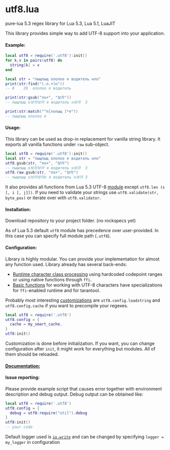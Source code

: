 # utf8.lua
pure-lua 5.3 regex library for Lua 5.3, Lua 5.1, LuaJIT

This library provides simple way to add UTF-8 support into your application.

#### Example:
```Lua
local utf8 = require('.utf8'):init()
for k,v in pairs(utf8) do
  string[k] = v
end

local str = "пыщпыщ ололоо я водитель нло"
print(str:find("(.л.+)н"))
-- 8	26	ололоо я водитель

print(str:gsub("ло+", "보라"))
-- пыщпыщ о보라보라 я водитель н보라	3

print(str:match("^п[лопыщ ]*я"))
-- пыщпыщ ололоо я
```

#### Usage:

This library can be used as drop-in replacement for vanilla string library. It exports all vanilla functions under `raw` sub-object.

```Lua
local utf8 = require('.utf8'):init()
local str = "пыщпыщ ололоо я водитель нло"
utf8.gsub(str, "ло+", "보라")
-- пыщпыщ о보라보라 я водитель н보라	3
utf8.raw.gsub(str, "ло+", "보라")
-- пыщпыщ о보라보라о я водитель н보라	3
```

It also provides all functions from Lua 5.3 UTF-8 [module](https://www.lua.org/manual/5.3/manual.html#6.5) except `utf8.len (s [, i [, j]])`. If you need to validate your strings use `utf8.validate(str, byte_pos)` or iterate over with `utf8.validator`.

#### Installation:

Download repository to your project folder. (no rockspecs yet)

As of Lua 5.3 default `utf8` module has precedence over user-provided. In this case you can specify full module path (`.utf8`).

#### Configuration:

Library is highly modular. You can provide your implementation for almost any function used. Library already has several back-ends:
- [Runtime character class processing](charclass/runtime/init.lua) using hardcoded codepoint ranges or using native functions through `ffi`.
- [Basic functions](primitives/init.lua) for working with UTF-8 characters have specializations for `ffi`-enabled runtime and for tarantool.

Probably most interesting [customizations](init.lua) are `utf8.config.loadstring` and `utf8.config.cache` if you want to precompile your regexes.

```Lua
local utf8 = require('.utf8')
utf8.config = {
  cache = my_smart_cache,
}
utf8:init()
```
Customization is done before initialization. If you want, you can change configuration after `init`, it might work for everything but modules. All of them should be reloaded.

#### [Documentation:](test/test.lua)

#### Issue reporting:

Please provide example script that causes error together with environment description and debug output. Debug output can be obtained like:
```Lua
local utf8 = require('.utf8')
utf8.config = {
  debug = utf8:require("util").debug
}
utf8:init()
-- your code
```
Default logger used is [`io.write`](https://www.lua.org/manual/5.3/manual.html#pdf-io.write) and can be changed by specifying `logger = my_logger` in configuration
